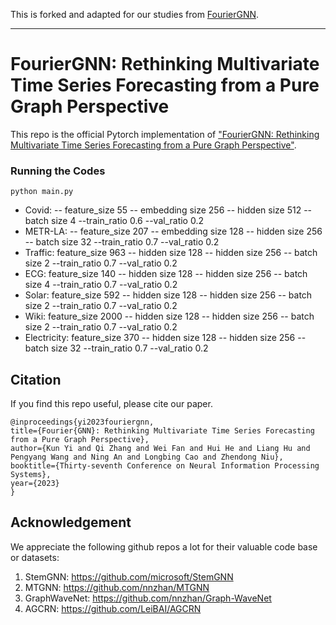 This is forked and adapted for our studies from [FourierGNN](https://github.com/aikunyi/FourierGNN).

---

# FourierGNN: Rethinking Multivariate Time Series Forecasting from a Pure Graph Perspective

This repo is the official Pytorch implementation of ["FourierGNN: Rethinking Multivariate Time Series Forecasting from a Pure Graph Perspective"](https://arxiv.org/pdf/2311.06190.pdf).

### Running the Codes
`python main.py`

- Covid: -- feature_size 55 -- embedding size 256 -- hidden size 512 -- batch size 4 --train_ratio 0.6 --val_ratio 0.2
- METR-LA: -- feature_size 207 -- embedding size 128 -- hidden size 256 -- batch size 32 --train_ratio 0.7 --val_ratio 0.2
- Traffic: feature_size 963 -- hidden size 128 -- hidden size 256 -- batch size 2 --train_ratio 0.7 --val_ratio 0.2
- ECG: feature_size 140  -- hidden size 128 -- hidden size 256 -- batch size  4 --train_ratio 0.7 --val_ratio 0.2
- Solar: feature_size 592 -- hidden size 128 -- hidden size 256 -- batch size 2 --train_ratio 0.7 --val_ratio 0.2
- Wiki: feature_size 2000 -- hidden size 128 -- hidden size 256 -- batch size 2 --train_ratio 0.7 --val_ratio 0.2
- Electricity: feature_size 370 -- hidden size 128 -- hidden size 256 -- batch size 32 --train_ratio 0.7 --val_ratio 0.2

## Citation

If you find this repo useful, please cite our paper. 

```
@inproceedings{yi2023fouriergnn,
title={Fourier{GNN}: Rethinking Multivariate Time Series Forecasting from a Pure Graph Perspective},
author={Kun Yi and Qi Zhang and Wei Fan and Hui He and Liang Hu and Pengyang Wang and Ning An and Longbing Cao and Zhendong Niu},
booktitle={Thirty-seventh Conference on Neural Information Processing Systems},
year={2023}
}
```

## Acknowledgement

We appreciate the following github repos a lot for their valuable code base or datasets:

1. StemGNN: https://github.com/microsoft/StemGNN
2. MTGNN: https://github.com/nnzhan/MTGNN
3. GraphWaveNet: https://github.com/nnzhan/Graph-WaveNet
4. AGCRN: https://github.com/LeiBAI/AGCRN
